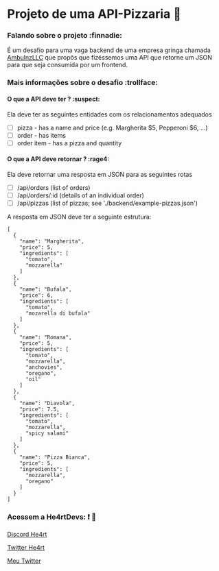 # Projeto de uma API-Pizzaria :pizza:

### Falando sobre o projeto :finnadie:

É um desafio para uma vaga backend de uma empresa gringa chamada [AmbulnzLLC](https://github.com/AmbulnzLLC) que propôs que fizéssemos uma API que retorne um JSON para que seja consumida por um frontend.

### Mais informações sobre o desafio :trollface:

#### O que a API deve ter ? :suspect:

Ela deve ter as seguintes entidades com os relacionamentos adequados

- [ ] pizza - has a name and price (e.g. Margherita $5, Pepperoni $6, ...)
- [ ] order - has items
- [ ] order item - has a pizza and quantity

#### O que a API deve retornar ? :rage4:

Ela deve retornar uma resposta em JSON para as seguintes rotas

- [ ] /api/orders (list of orders)
- [ ] /api/orders/:id (details of an individual order)
- [ ] /api/pizzas (list of pizzas; see './backend/example-pizzas.json')

A resposta em JSON deve ter a seguinte estrutura:

```
[
  {
    "name": "Margherita",
    "price": 5,
    "ingredients": [
      "tomato",
      "mozzarella"
    ]
  },
  {
    "name": "Bufala",
    "price": 6,
    "ingredients": [
      "tomato",
      "mozarella di bufala"
    ]
  },
  {
    "name": "Romana",
    "price": 5,
    "ingredients": [
      "tomato",
      "mozzarella",
      "anchovies",
      "oregano",
      "oil"
    ]
  },
  {
    "name": "Diavola",
    "price": 7.5,
    "ingredients": [
      "tomato",
      "mozzarella",
      "spicy salami"
    ]
  },
  {
    "name": "Pizza Bianca",
    "price": 5,
    "ingredients": [
      "mozzarella",
      "oregano"
    ]
  }
]
```

### Acessem a He4rtDevs: :exclamation: :purple_heart:

[Discord He4rt](https://discord.io/He4rt)

[Twitter He4rt](https://twitter.com/He4rtDevs)

[Meu Twitter](https://twitter.com/m7Aei_He4rt)
